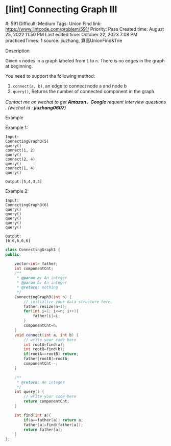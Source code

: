 # [lint] Connecting Graph III

#: 591
Difficult: Medium
Tags: Union Find
link: https://www.lintcode.com/problem/591/
Priority: Pass
Created time: August 25, 2022 11:50 PM
Last edited time: October 22, 2023 7:08 PM
practicedTimes: 1
source: jiuzhang, 算高UnionFind&Trie

Description

Given `n` nodes in a graph labeled from `1` to `n`. There is no edges in the graph at beginning.

You need to support the following method:

1. `connect(a, b)`, an edge to connect node a and node b
2. `query()`, Returns the number of connected component in the graph

*Contact me on wechat to get **Amazon、Google** requent Interview questions . (wechat id : **jiuzhang0607**)*

Example

Example 1:

```
Input:
ConnectingGraph3(5)
query()
connect(1, 2)
query()
connect(2, 4)
query()
connect(1, 4)
query()

Output:[5,4,3,3]

```

Example 2:

```
Input:
ConnectingGraph3(6)
query()
query()
query()
query()
query()

Output:
[6,6,6,6,6]

```

```cpp
class ConnectingGraph3 {
public:

    vector<int> father;
    int componentCnt;
    /**
     * @param a: An integer
     * @param b: An integer
     * @return: nothing
     */
    ConnectingGraph3(int n) {
        // initialize your data structure here.
        father.resize(n+1);
        for(int i=1; i<=n; i++){
            father[i]=i;
        }
        componentCnt=n;
    }
    void connect(int a, int b) {
        // write your code here
        int rootA=find(a);
        int rootB=find(b);
        if(rootA==rootB) return;
        father[rootB]=rootA;
        componentCnt--;
    }

    /**
     * @return: An integer
     */
    int query() {
        // write your code here
        return componentCnt;
    }

    int find(int a){
        if(a==father[a]) return a;
        father[a]=find(father[a]);
        return father[a];
    }
};
```